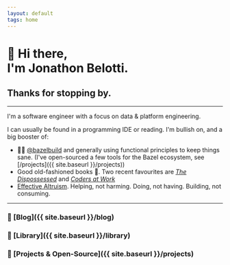 ```yaml
---
layout: default
tags: home
---
```


# 👋 Hi there, <br/> I'm Jonathon Belotti. 

## Thanks for stopping by.

---

I'm a software engineer with a focus on data & platform engineering.  


I can usually be found in a programming IDE or reading. 
I'm bullish on, and a big booster of:

* 🌿💚 [@bazelbuild](https://github.com/bazelbuild/) and generally using functional principles to keep things sane. (I've open-sourced a few tools for the Bazel ecosystem, see [/projects]({{ site.baseurl }}/projects))
* Good old-fashioned books 📖. Two recent favourites are [_The Dispossessed_](https://www.goodreads.com/book/show/13651.The_Dispossessed) and [_Coders at Work_](https://www.goodreads.com/book/show/6713575-coders-at-work)
* [Effective Altruism](https://www.vox.com/future-perfect/2019/12/6/20992100/peter-singer-effective-altruism-lives-you-can-save-animal-liberation). Helping, not harming. Doing, not having. Building, not consuming.

---

### 🔗 [Blog]({{ site.baseurl }}/blog)

### 🔗 [Library]({{ site.baseurl }}/library)

### 🔗 [Projects & Open-Source]({{ site.baseurl }}/projects)
